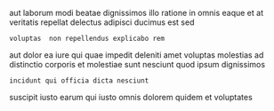 <!--
title: Virtual system-worthy system engine
author: Meaghan
date: 2015-02-27-0119
link: 2015-02-27-0119-virtual-system-worthy-system-engine
tags: [directive,scope,templates,canvas]
-->

aut laborum  modi beatae dignissimos illo
  ratione in omnis eaque
et at veritatis repellat delectus adipisci ducimus est sed
 	voluptas  non repellendus explicabo rem
aut dolor   ea iure qui
quae impedit deleniti amet voluptas molestias  ad distinctio corporis
et molestiae sunt   nesciunt quod ipsum dignissimos
 	incidunt qui officia dicta nesciunt 
 suscipit iusto earum
qui  iusto
omnis  dolorem quidem et voluptates